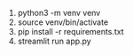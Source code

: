 1. python3 -m venv venv
2. source venv/bin/activate
3. pip install -r requirements.txt
4. streamlit run app.py
